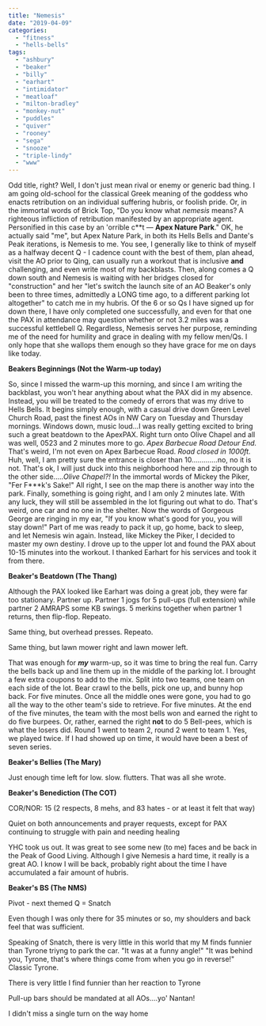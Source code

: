 ```yaml
---
title: "Nemesis"
date: "2019-04-09"
categories: 
  - "fitness"
  - "hells-bells"
tags: 
  - "ashbury"
  - "beaker"
  - "billy"
  - "earhart"
  - "intimidator"
  - "meatloaf"
  - "milton-bradley"
  - "monkey-nut"
  - "puddles"
  - "quiver"
  - "rooney"
  - "sega"
  - "snooze"
  - "triple-lindy"
  - "www"
---
```


Odd title, right? Well, I don't just mean rival or enemy or generic bad thing. I am going old-school for the classical Greek meaning of the goddess who enacts retribution on an individual suffering hubris, or foolish pride. Or, in the immortal words of Brick Top, "Do you know what _nemesis_ means? A righteous infliction of retribution manifested by an appropriate agent. Personified in this case by an 'orrible c\*\*t — **Apex Nature Park**." OK, he actually said "me", but Apex Nature Park, in both its Hells Bells and Dante's Peak iterations, is Nemesis to me. You see, I generally like to think of myself as a halfway decent Q - I cadence count with the best of them, plan ahead, visit the AO prior to Qing, can usually run a workout that is inclusive **and** challenging, and even write most of my backblasts. Then, along comes a Q down south and Nemesis is waiting with her bridges closed for "construction" and her "let's switch the launch site of an AO Beaker's only been to three times, admittedly a LONG time ago, to a different parking lot altogether" to catch me in my hubris. Of the 6 or so Qs I have signed up for down there, I have only completed one successfully, and even for that one the PAX in attendance may question whether or not 3.2 miles was a successful kettlebell Q. Regardless, Nemesis serves her purpose, reminding me of the need for humility and grace in dealing with my fellow men/Qs. I only hope that she wallops them enough so they have grace for me on days like today.

**Beakers Beginnings (Not the Warm-up today)**

So, since I missed the warm-up this morning, and since I am writing the backblast, you won't hear anything about what the PAX did in my absence. Instead, you will be treated to the comedy of errors that was my drive to Hells Bells. It begins simply enough, with a casual drive down Green Level Church Road, past the finest AOs in NW Cary on Tuesday and Thursday mornings. Windows down, music loud...I was really getting excited to bring such a great beatdown to the ApexPAX. Right turn onto Olive Chapel and all was well, 0523 and 2 minutes more to go. _Apex Barbecue Road Detour End._ That's weird, I'm not even on Apex Barbecue Road. _Road closed in 1000ft._ Huh, well, I am pretty sure the entrance is closer than 10.............no, no it is not. That's ok, I will just duck into this neighborhood here and zip through to the other side....._Olive Chapel?!_ In the immortal words of Mickey the Piker, "Fer F\*\*\*k's Sake!" All right, I see on the map there is another way into the park. Finally, something is going right, and I am only 2 minutes late. With any luck, they will still be assembled in the lot figuring out what to do. That's weird, one car and no one in the shelter. Now the words of Gorgeous George are ringing in my ear, "If you know what's good for you, you will stay down!" Part of me was ready to pack it up, go home, back to sleep, and let Nemesis win again. Instead, like Mickey the Piker, I decided to master my own destiny. I drove up to the upper lot and found the PAX about 10-15 minutes into the workout. I thanked Earhart for his services and took it from there.

**Beaker's Beatdown (The Thang)**

Although the PAX looked like Earhart was doing a great job, they were far too stationary. Partner up. Partner 1 jogs for 5 pull-ups (full extension) while partner 2 AMRAPS some KB swings. 5 merkins together when partner 1 returns, then flip-flop. Repeato.

Same thing, but overhead presses. Repeato.

Same thing, but lawn mower right and lawn mower left.

That was enough for **_my_** warm-up, so it was time to bring the real fun. Carry the bells back up and line them up in the middle of the parking lot. I brought a few extra coupons to add to the mix. Split into two teams, one team on each side of the lot. Bear crawl to the bells, pick one up, and bunny hop back. For five minutes. Once all the middle ones were gone, you had to go all the way to the other team's side to retrieve. For five minutes. At the end of the five minutes, the team with the most bells won and earned the right to do five burpees. Or, rather, earned the right **not** to do 5 Bell-pees, which is what the losers did. Round 1 went to team 2, round 2 went to team 1. Yes, we played twice. If I had showed up on time, it would have been a best of seven series.

**Beaker's Bellies (The Mary)**

Just enough time left for low. slow. flutters. That was all she wrote.

**Beaker's Benediction (The COT)**

COR/NOR: 15 (2 respects, 8 mehs, and 83 hates - or at least it felt that way)

Quiet on both announcements and prayer requests, except for PAX continuing to struggle with pain and needing healing

YHC took us out. It was great to see some new (to me) faces and be back in the Peak of Good Living. Although I give Nemesis a hard time, it really is a great AO. I know I will be back, probably right about the time I have accumulated a fair amount of hubris.

**Beaker's BS (The NMS)**

Pivot - next themed Q = Snatch  
  
Even though I was only there for 35 minutes or so, my shoulders and back feel that was sufficient.

Speaking of Snatch, there is very little in this world that my M finds funnier than Tyrone triyng to park the car. "It was at a funny angle!" "It was behind you, Tyrone, that's where things come from when you go in reverse!" Classic Tyrone.

There is very little I find funnier than her reaction to Tyrone

Pull-up bars should be mandated at all AOs....yo' Nantan!  
  
I didn't miss a single turn on the way home
